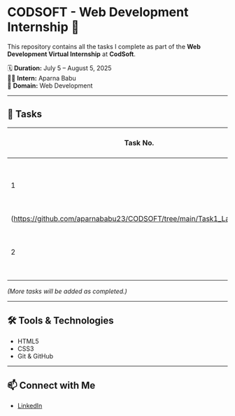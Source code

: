 # CODSOFT - Web Development Internship 🚀

This repository contains all the tasks I complete as part of the **Web Development Virtual Internship** at **CodSoft**.

🗓️ **Duration:** July 5 – August 5, 2025  
👩‍💻 **Intern:** Aparna Babu  
📁 **Domain:** Web Development

---

## 📌 Tasks

| Task No. | Project Title     | Description                             | Link to Code |
|----------|-------------------|-----------------------------------------|--------------|
| 1        | Landing Page      | A responsive landing page with HTML & CSS | [Task 1]
(https://github.com/aparnababu23/CODSOFT/tree/main/Task1_LandingPage) |
| 2 | Calculator App      | Simple calculator using HTML, CSS & JavaScript | [Task 2](https://github.com/YOUR_USERNAME/CODSOFT/tree/main/Task2_Calculator) |


_(More tasks will be added as completed.)_

---

## 🛠️ Tools & Technologies
- HTML5
- CSS3
- Git & GitHub

---

## 📫 Connect with Me
- [LinkedIn](https://www.linkedin.com/in/aparna-babu-2192a828a)


